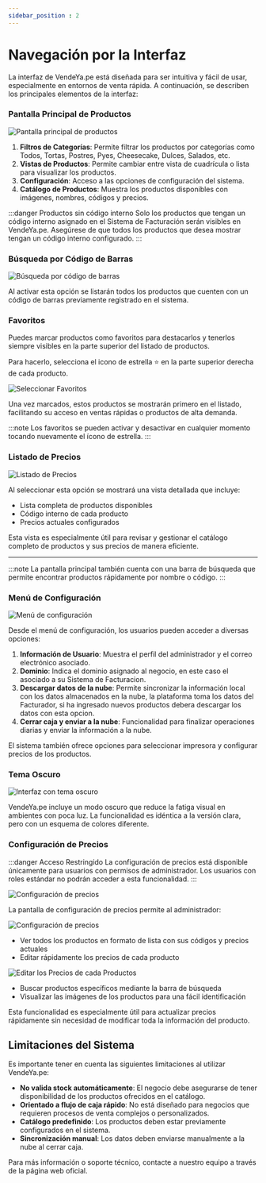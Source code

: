 ```yaml
---
sidebar_position : 2
---
```

# Navegación por la Interfaz

La interfaz de VendeYa.pe está diseñada para ser intuitiva y fácil de usar, especialmente en entornos de venta rápida. A continuación, se describen los principales elementos de la interfaz:

### Pantalla Principal de Productos

![Pantalla principal de productos](img/vendeya_productos.jpg)

1. **Filtros de Categorías**: Permite filtrar los productos por categorías como Todos, Tortas, Postres, Pyes, Cheesecake, Dulces, Salados, etc.
2. **Vistas de Productos**: Permite cambiar entre vista de cuadrícula o lista para visualizar los productos.
3. **Configuración**: Acceso a las opciones de configuración del sistema.
4. **Catálogo de Productos**: Muestra los productos disponibles con imágenes, nombres, códigos y precios.

:::danger Productos sin código interno
Solo los productos que tengan un código interno asignado en el Sistema de Facturación serán visibles en VendeYa.pe. Asegúrese de que todos los productos que desea mostrar tengan un código interno configurado.
:::

### Búsqueda por Código de Barras

![Búsqueda por código de barras](img/busqueda-por-barras.png)

Al activar esta opción se listarán todos los productos que cuenten con un código de barras previamente registrado en el sistema. 

### Favoritos  

Puedes marcar productos como favoritos para destacarlos y tenerlos siempre visibles en la parte superior del listado de productos.

Para hacerlo, selecciona el icono de estrella ⭐ en la parte superior derecha de cada producto.

![Seleccionar Favoritos](img/favoritos.png)

Una vez marcados, estos productos se mostrarán primero en el listado, facilitando su acceso en ventas rápidas o productos de alta demanda.

:::note
Los favoritos se pueden activar y desactivar en cualquier momento tocando nuevamente el ícono de estrella.
:::


### Listado de Precios

![Listado de Precios](img/listado-de-precios.png)

Al seleccionar esta opción se mostrará una vista detallada que incluye:

- Lista completa de productos disponibles
- Código interno de cada producto
- Precios actuales configurados

Esta vista es especialmente útil para revisar y gestionar el catálogo completo de productos y sus precios de manera eficiente.

---

:::note
La pantalla principal también cuenta con una barra de búsqueda que permite encontrar productos rápidamente por nombre o código.
:::

### Menú de Configuración

![Menú de configuración](img/vendeya_configuracion.jpg)

Desde el menú de configuración, los usuarios pueden acceder a diversas opciones:

1. **Información de Usuario**: Muestra el perfil del administrador y el correo electrónico asociado.
2. **Dominio**: Indica el dominio asignado al negocio, en este caso el asociado a su Sistema de Facturacion.
3. **Descargar datos de la nube**: Permite sincronizar la información local con los datos almacenados en la nube, la plataforma toma los datos del Facturador, si ha ingresado nuevos productos debera descargar los datos con esta opcion.
4. **Cerrar caja y enviar a la nube**: Funcionalidad para finalizar operaciones diarias y enviar la información a la nube.

El sistema también ofrece opciones para seleccionar impresora y configurar precios de los productos.

### Tema Oscuro

![Interfaz con tema oscuro](img/vendeya_oscuro.jpg)

VendeYa.pe incluye un modo oscuro que reduce la fatiga visual en ambientes con poca luz. La funcionalidad es idéntica a la versión clara, pero con un esquema de colores diferente.

### Configuración de Precios

:::danger Acceso Restringido
La configuración de precios está disponible únicamente para usuarios con permisos de administrador. Los usuarios con roles estándar no podrán acceder a esta funcionalidad.
:::


![Configuración de precios](img/vendeya-precios.jpg)

La pantalla de configuración de precios permite al administrador:

![Configuración de precios](img/vendeya_precios.jpg)

- Ver todos los productos en formato de lista con sus códigos y precios actuales
- Editar rápidamente los precios de cada producto

![Editar los Precios de cada Productos](img/editar-los-precios-de-cada-producto.png)

- Buscar productos específicos mediante la barra de búsqueda
- Visualizar las imágenes de los productos para una fácil identificación

Esta funcionalidad es especialmente útil para actualizar precios rápidamente sin necesidad de modificar toda la información del producto.

## Limitaciones del Sistema

Es importante tener en cuenta las siguientes limitaciones al utilizar VendeYa.pe:

- **No valida stock automáticamente**: El negocio debe asegurarse de tener disponibilidad de los productos ofrecidos en el catálogo.
- **Orientado a flujo de caja rápido**: No está diseñado para negocios que requieren procesos de venta complejos o personalizados.
- **Catálogo predefinido**: Los productos deben estar previamente configurados en el sistema.
- **Sincronización manual**: Los datos deben enviarse manualmente a la nube al cerrar caja.

Para más información o soporte técnico, contacte a nuestro equipo a través de la página web oficial.